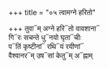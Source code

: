 +++
title = "०५ त्वामग्ने हरितो"

+++
तुवा᳓म् अग्ने हरि᳓तो वावशाना᳓  
गि᳓रः सचन्ते धु᳓नयो घृता᳓चीः  
प᳓तिं कृष्टीनां᳓ रथि᳓यं रयीणां᳓  
वैश्वानर᳓म् उष᳓सां केतु᳓म् अ᳓ह्नाम्